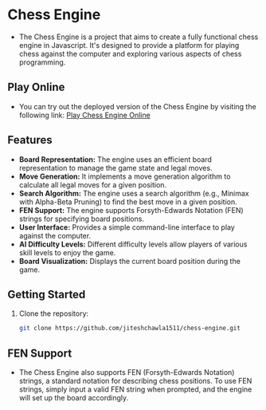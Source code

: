 # Chess Engine

- The Chess Engine is a project that aims to create a fully functional chess engine in Javascript. It's designed to provide a platform for playing chess against the computer and exploring various aspects of chess programming.

## Play Online

- You can try out the deployed version of the Chess Engine by visiting the following link: [Play Chess Engine Online](https://chess-engine-jc.netlify.app/)

## Features

- **Board Representation:** The engine uses an efficient board representation to manage the game state and legal moves.
- **Move Generation:** It implements a move generation algorithm to calculate all legal moves for a given position.
- **Search Algorithm:** The engine uses a search algorithm (e.g., Minimax with Alpha-Beta Pruning) to find the best move in a given position.
- **FEN Support:** The engine supports Forsyth-Edwards Notation (FEN) strings for specifying board positions.
- **User Interface:** Provides a simple command-line interface to play against the computer.
- **AI Difficulty Levels:** Different difficulty levels allow players of various skill levels to enjoy the game.
- **Board Visualization:** Displays the current board position during the game.

## Getting Started

1. Clone the repository:

   ```bash
   git clone https://github.com/jiteshchawla1511/chess-engine.git
   ```

## FEN Support
- The Chess Engine also supports FEN (Forsyth-Edwards Notation) strings, a standard notation for describing chess positions. To use FEN strings, simply input a valid FEN string when prompted, and the engine will set up the board accordingly.

